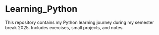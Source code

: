 # Learning_Python
This repository contains my Python learning journey during my semester break 2025. Includes exercises, small projects, and notes.
